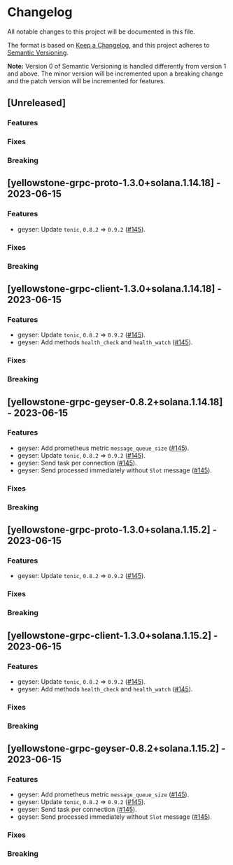 # Changelog

All notable changes to this project will be documented in this file.

The format is based on [Keep a Changelog](https://keepachangelog.com/en/1.0.0/),
and this project adheres to [Semantic Versioning](https://semver.org/spec/v2.0.0.html).

**Note:** Version 0 of Semantic Versioning is handled differently from version 1 and above.
The minor version will be incremented upon a breaking change and the patch version will be incremented for features.

## [Unreleased]

### Features

### Fixes

### Breaking

## [yellowstone-grpc-proto-1.3.0+solana.1.14.18] - 2023-06-15

### Features

- geyser: Update `tonic`, `0.8.2` => `0.9.2` ([#145](https://github.com/rpcpool/yellowstone-grpc/pull/145)).

### Fixes

### Breaking

## [yellowstone-grpc-client-1.3.0+solana.1.14.18] - 2023-06-15

### Features

- geyser: Update `tonic`, `0.8.2` => `0.9.2` ([#145](https://github.com/rpcpool/yellowstone-grpc/pull/145)).
- geyser: Add methods `health_check` and `health_watch` ([#145](https://github.com/rpcpool/yellowstone-grpc/pull/145)).

### Fixes

### Breaking

## [yellowstone-grpc-geyser-0.8.2+solana.1.14.18] - 2023-06-15

### Features

- geyser: Add prometheus metric `message_queue_size` ([#145](https://github.com/rpcpool/yellowstone-grpc/pull/145)).
- geyser: Update `tonic`, `0.8.2` => `0.9.2` ([#145](https://github.com/rpcpool/yellowstone-grpc/pull/145)).
- geyser: Send task per connection ([#145](https://github.com/rpcpool/yellowstone-grpc/pull/145)).
- geyser: Send processed immediately without `Slot` message ([#145](https://github.com/rpcpool/yellowstone-grpc/pull/145)).

### Fixes

### Breaking

## [yellowstone-grpc-proto-1.3.0+solana.1.15.2] - 2023-06-15

### Features

- geyser: Update `tonic`, `0.8.2` => `0.9.2` ([#145](https://github.com/rpcpool/yellowstone-grpc/pull/145)).

### Fixes

### Breaking

## [yellowstone-grpc-client-1.3.0+solana.1.15.2] - 2023-06-15

### Features

- geyser: Update `tonic`, `0.8.2` => `0.9.2` ([#145](https://github.com/rpcpool/yellowstone-grpc/pull/145)).
- geyser: Add methods `health_check` and `health_watch` ([#145](https://github.com/rpcpool/yellowstone-grpc/pull/145)).

### Fixes

### Breaking

## [yellowstone-grpc-geyser-0.8.2+solana.1.15.2] - 2023-06-15

### Features

- geyser: Add prometheus metric `message_queue_size` ([#145](https://github.com/rpcpool/yellowstone-grpc/pull/145)).
- geyser: Update `tonic`, `0.8.2` => `0.9.2` ([#145](https://github.com/rpcpool/yellowstone-grpc/pull/145)).
- geyser: Send task per connection ([#145](https://github.com/rpcpool/yellowstone-grpc/pull/145)).
- geyser: Send processed immediately without `Slot` message ([#145](https://github.com/rpcpool/yellowstone-grpc/pull/145)).

### Fixes

### Breaking
